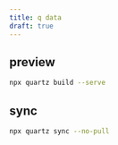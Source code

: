 ```yaml
---
title: q data
draft: true
---
```



## preview

```bash
npx quartz build --serve
```

## sync

```bash
npx quartz sync --no-pull
```